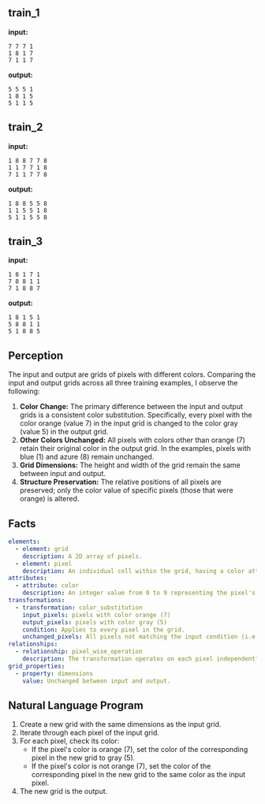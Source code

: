 
## train_1

**input:**
```
7 7 7 1
1 8 1 7
7 1 1 7
```


**output:**
```
5 5 5 1
1 8 1 5
5 1 1 5
```


## train_2

**input:**
```
1 8 8 7 7 8
1 1 7 7 1 8
7 1 1 7 7 8
```


**output:**
```
1 8 8 5 5 8
1 1 5 5 1 8
5 1 1 5 5 8
```


## train_3

**input:**
```
1 8 1 7 1
7 8 8 1 1
7 1 8 8 7
```


**output:**
```
1 8 1 5 1
5 8 8 1 1
5 1 8 8 5
```

## Perception

The input and output are grids of pixels with different colors.
Comparing the input and output grids across all three training examples, I observe the following:

1.  **Color Change:** The primary difference between the input and output grids is a consistent color substitution. Specifically, every pixel with the color orange (value 7) in the input grid is changed to the color gray (value 5) in the output grid.
2.  **Other Colors Unchanged:** All pixels with colors other than orange (7) retain their original color in the output grid. In the examples, pixels with blue (1) and azure (8) remain unchanged.
3.  **Grid Dimensions:** The height and width of the grid remain the same between input and output.
4.  **Structure Preservation:** The relative positions of all pixels are preserved; only the color value of specific pixels (those that were orange) is altered.

## Facts


```yaml
elements:
  - element: grid
    description: A 2D array of pixels.
  - element: pixel
    description: An individual cell within the grid, having a color attribute.
attributes:
  - attribute: color
    description: An integer value from 0 to 9 representing the pixel's color. Specific colors involved are orange (7), gray (5), blue (1), and azure (8).
transformations:
  - transformation: color_substitution
    input_pixels: pixels with color orange (7)
    output_pixels: pixels with color gray (5)
    condition: Applies to every pixel in the grid.
    unchanged_pixels: All pixels not matching the input condition (i.e., pixels that are not orange).
relationships:
  - relationship: pixel_wise_operation
    description: The transformation operates on each pixel independently based solely on its color value. The position or neighborhood of the pixel does not influence the transformation.
grid_properties:
  - property: dimensions
    value: Unchanged between input and output.
```


## Natural Language Program

1.  Create a new grid with the same dimensions as the input grid.
2.  Iterate through each pixel of the input grid.
3.  For each pixel, check its color:
    *   If the pixel's color is orange (7), set the color of the corresponding pixel in the new grid to gray (5).
    *   If the pixel's color is not orange (7), set the color of the corresponding pixel in the new grid to the same color as the input pixel.
4.  The new grid is the output.
